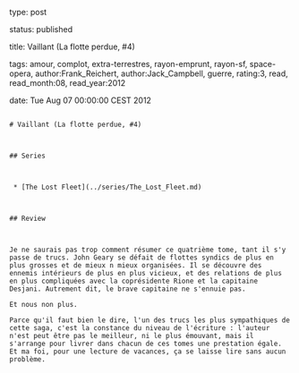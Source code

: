 type: post
status: published
title: Vaillant (La flotte perdue, #4)
tags:  amour,  complot,  extra-terrestres,  rayon-emprunt,  rayon-sf,  space-opera, author:Frank_Reichert, author:Jack_Campbell, guerre, rating:3, read, read_month:08, read_year:2012
date: Tue Aug 07 00:00:00 CEST 2012
~~~~~~
# Vaillant (La flotte perdue, #4)

## Series

 * [The Lost Fleet](../series/The_Lost_Fleet.md)

## Review

Je ne saurais pas trop comment résumer ce quatrième tome, tant il s'y passe de trucs. John Geary se défait de flottes syndics de plus en plus grosses et de mieux n mieux organisées. Il se découvre des ennemis intérieurs de plus en plus vicieux, et des relations de plus en plus compliquées avec la coprésidente Rione et la capitaine Desjani. Autrement dit, le brave capitaine ne s'ennuie pas.  
Et nous non plus.  
Parce qu'il faut bien le dire, l'un des trucs les plus sympathiques de cette saga, c'est la constance du niveau de l'écriture : l'auteur n'est peut être pas le meilleur, ni le plus émouvant, mais il s'arrange pour livrer dans chacun de ces tomes une prestation égale. Et ma foi, pour une lecture de vacances, ça se laisse lire sans aucun problème.